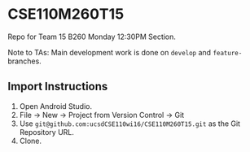 # CSE110M260T15
Repo for Team 15 B260 Monday 12:30PM Section.

Note to TAs: Main development work is done on `develop` and `feature-` branches.


## Import Instructions 
1. Open Android Studio.
2. File -> New -> Project from Version Control -> Git
3. Use `git@github.com:ucsdCSE110wi16/CSE110M260T15.git` as the Git Repository URL.
4. Clone.
